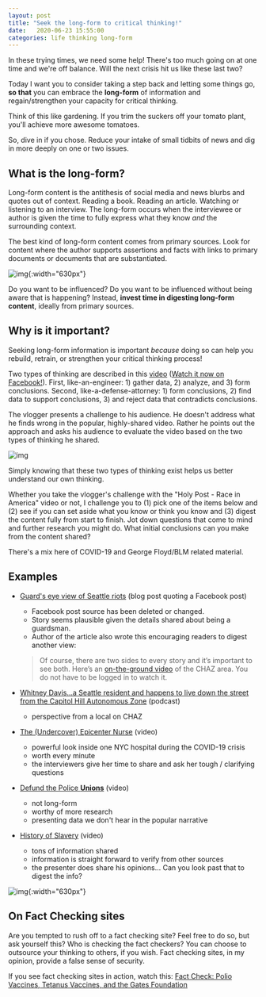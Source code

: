 ```yaml
---
layout: post
title: "Seek the long-form to critical thinking!"
date:   2020-06-23 15:55:00
categories: life thinking long-form
---
```


In these trying times, we need some help!  There's too much going on at one time and we're off balance.  Will the next crisis hit us like these last two?

Today I want you to consider taking a step back and letting some things go, **so that** you can embrace the **long-form** of information and regain/strengthen your capacity for critical thinking.

Think of this like gardening.  If you trim the suckers off your tomato plant, you'll achieve more awesome tomatoes.  

So, dive in if you chose.  Reduce your intake of small tidbits of news and dig in more deeply on one or two issues.

## What is the long-form?

Long-form content is the antithesis of social media and news blurbs and quotes out of context.  Reading a book.  Reading an article.  Watching or listening to an interview.  The long-form occurs when the interviewee or author is given the time to fully express what they know _and_ the surrounding context.  

The best kind of long-form content comes from primary sources.  Look for content where the author supports assertions and facts with links to primary documents or documents that are substantiated.

![img](https://www.businessblogshub.com/wp-content/uploads/2019/03/restaurant.jpeg){:width="630px"}

Do you want to be influenced?  Do you want to be influenced without being aware that is happening?  Instead, **invest time in digesting long-form content**, ideally from primary sources.  

## Why is it important?

Seeking long-form information is important _because_ doing so can help you rebuild, retrain, or strengthen your critical thinking process!

Two types of thinking are described in this [video](https://www.facebook.com/DelawareBible/videos/3335533919813759/?vh=e&d=n) ([Watch it now on Facebook!](https://www.facebook.com/DelawareBible/videos/3335533919813759/?vh=e&d=n)).  First, like-an-engineer: 1) gather data, 2) analyze, and 3) form conclusions.  Second, like-a-defense-attorney:  1) form conclusions, 2) find data to support conclusions, 3) and reject data that contradicts conclusions.

The vlogger presents a challenge to his audience.  He doesn't address what he finds wrong in the popular, highly-shared video.  Rather he points out the approach and asks his audience to evaluate the video based on the two types of thinking he shared.

![img](https://64wns2x8iid30oee92to0f91-wpengine.netdna-ssl.com/wp-content/uploads/2011/05/topdown3.png)

Simply knowing that these two types of thinking exist helps us better understand our own thinking.

Whether you take the vlogger's challenge with the "Holy Post - Race in America" video or not, I challenge you to (1) pick one of the items below and (2) see if you can set aside what you know or think you know and (3) digest the content fully from start to finish.  Jot down questions that come to mind and further research you might do.  What initial conclusions can you make from the content shared?

There's a mix here of COVID-19 and George Floyd/BLM related material.

## Examples

- [Guard's eye view of Seattle riots](https://www.theorganicprepper.com/truth-seattle-riot/) (blog post quoting a Facebook post)
	- Facebook post source has been deleted or changed.
	- Story seems plausible given the details shared about being a guardsman.
	- Author of the article also wrote this encouraging readers to digest another view:

	> Of course, there are two sides to every story and it’s important to see both. Here’s an [on-the-ground video](https://www.facebook.com/tracy.klinkroth/videos/10158529888828454/?hc_location=ufi) of the CHAZ area. You do not have to be logged in to watch it.

- [Whitney Davis...a Seattle resident and happens to live down the street from the Capitol Hill Autonomous Zone](https://overcast.fm/+ViVNWpUV0/1:13:30) (podcast)
	- perspective from a local on CHAZ

- [The (Undercover) Epicenter Nurse](https://youtu.be/UIDsKdeFOmQ) (video)
	- powerful look inside one NYC hospital during the COVID-19 crisis 
	- worth every minute
	- the interviewers give her time to share and ask her tough / clarifying questions

- [Defund the Police **Unions**](https://www.youtube.com/watch?v=S23DiBIHw1g) (video)
   - not long-form
   - worthy of more research
   - presenting data we don't hear in the popular narrative

- [History of Slavery](https://youtu.be/31E1gHowYcA) (video)
	- tons of information shared
	- information is straight forward to verify from other sources
	- the presenter does share his opinions...  Can you look past that to digest the info?

![img](https://christianindex.org/wp-content/uploads/2017/08/fake-news-facts-ftr-1024x585.jpg){:width="630px"}

## On Fact Checking sites

Are you tempted to rush off to a fact checking site?  Feel free to do so, but ask yourself this?  Who is checking the fact checkers?  You can choose to outsource your thinking to others, if you wish.  Fact checking sites, in my opinion, provide a false sense of security.  

If you see fact checking sites in action, watch this:  [Fact Check: Polio Vaccines, Tetanus Vaccines, and the Gates Foundation](https://youtu.be/HaHuTNh8fAo)
